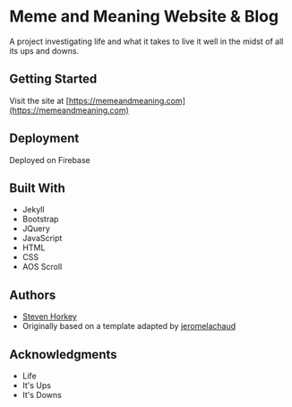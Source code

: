# Meme and Meaning Website & Blog

A project investigating life and what it takes to live it well in the midst of all its ups and downs.

## Getting Started

Visit the site at [https://memeandmeaning.com](https://memeandmeaning.com)


## Deployment

Deployed on Firebase

## Built With

* Jekyll
* Bootstrap
* JQuery
* JavaScript
* HTML
* CSS
* AOS Scroll


## Authors

- [Steven Horkey](https://stevenhorkey.com)
- Originally based on a template adapted by [jeromelachaud](https://github.com/jeromelachaud/grayscale-theme)


## Acknowledgments

* Life
* It's Ups
* It's Downs
